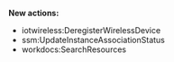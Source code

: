 **New actions:**

- iotwireless:DeregisterWirelessDevice
- ssm:UpdateInstanceAssociationStatus
- workdocs:SearchResources
